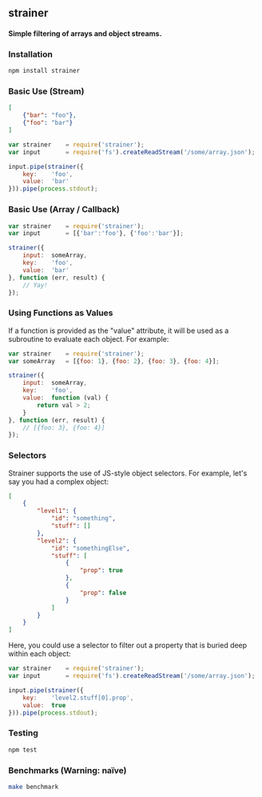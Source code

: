 ## strainer
#### Simple filtering of arrays and object streams.

### Installation
```bash
npm install strainer
```

### Basic Use (Stream)
```json
[
    {"bar": "foo"},
    {"foo": "bar"}
]
```

```javascript
var strainer    = require('strainer');
var input       = require('fs').createReadStream('/some/array.json');

input.pipe(strainer({
    key:    'foo',
    value:  'bar'
})).pipe(process.stdout);
```

### Basic Use (Array / Callback)
```javascript
var strainer    = require('strainer');
var input       = [{'bar':'foo'}, {'foo':'bar'}];

strainer({
    input:  someArray,
    key:    'foo',
    value:  'bar'
}, function (err, result) {
    // Yay!
});
```

### Using Functions as Values
If a function is provided as the "value" attribute, it will be used as a subroutine to evaluate each object. For example:
```javascript
var strainer    = require('strainer');
var someArray   = [{foo: 1}, {foo: 2}, {foo: 3}, {foo: 4}];

strainer({
    input:  someArray,
    key:    'foo',
    value:  function (val) {
        return val > 2;
    }
}, function (err, result) {
    // [{foo: 3}, {foo: 4}]
});
```

### Selectors
Strainer supports the use of JS-style object selectors. For example, let's say you had a complex object:
```json
[
    {
        "level1": {
            "id": "something",
            "stuff": []
        },
        "level2": {
            "id": "somethingElse",
            "stuff": [
                {
                    "prop": true
                },
                {
                    "prop": false
                }
            ]
        }
    }
]
```

Here, you could use a selector to filter out a property that is buried deep within each object:
```javascript
var strainer    = require('strainer');
var input       = require('fs').createReadStream('/some/array.json');

input.pipe(strainer({
    key:    'level2.stuff[0].prop',
    value:  true
})).pipe(process.stdout);
```

### Testing
```bash
npm test
```

### Benchmarks (Warning: naïve)
```bash
make benchmark
```